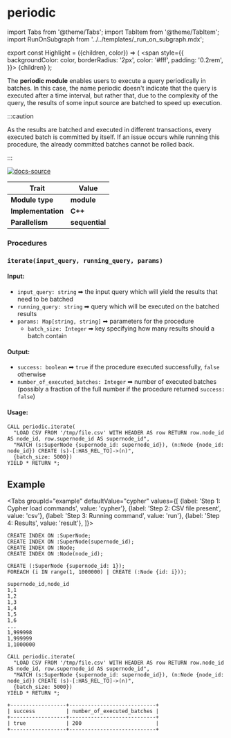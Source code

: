 # periodic

import Tabs from '@theme/Tabs';
import TabItem from '@theme/TabItem';
import RunOnSubgraph from '../../templates/_run_on_subgraph.mdx';

export const Highlight = ({children, color}) => (
<span
style={{
  backgroundColor: color,
  borderRadius: '2px',
  color: '#fff',
  padding: '0.2rem',
}}>
{children}
</span>
);

The **periodic module** enables users to execute a query periodically in
batches. In this case, the name periodic doesn't indicate that the query is
executed after a time interval, but rather that, due to the complexity of the
query, the results of some input source are batched to speed up execution.

:::caution

As the results are batched and executed in different transactions, every
executed batch is committed by itself. If an issue occurs while running this
procedure, the already committed batches cannot be rolled back.

:::

[![docs-source](https://img.shields.io/badge/source-graph_util-FB6E00?logo=github&style=for-the-badge)](https://github.com/memgraph/mage/blob/cpp/graph_util_module)

| Trait               | Value                                                                                                     |
| ------------------- | --------------------------------------------------------------------------------------------------------- |
| **Module type**     | <Highlight color="#FB6E00">**module**</Highlight>                                                         |
| **Implementation**  | <Highlight color="#FB6E00">**C++**</Highlight>                                                           |
| **Parallelism**     | <Highlight color="#FB6E00">**sequential**</Highlight>                                                   |

### Procedures

### `iterate(input_query, running_query, params)`

#### Input:

- `input_query: string` ➡ the input query which will yield the results that need to be batched
- `running_query: string` ➡ query which will be executed on the batched results
- `params: Map[string, string]` ➡ parameters for the procedure
  - `batch_size: Integer` ➡ key specifying how many results should a batch contain


#### Output:

- `success: boolean` ➡ `true` if the procedure executed successfully, `false` otherwise
- `number_of_executed_batches: Integer` ➡ number of executed batches (possibly a fraction of the full number if the procedure returned `success: false`)

#### Usage:

```cypher
CALL periodic.iterate(
  "LOAD CSV FROM '/tmp/file.csv' WITH HEADER AS row RETURN row.node_id AS node_id, row.supernode_id AS supernode_id", 
  "MATCH (s:SuperNode {supernode_id: supernode_id}), (n:Node {node_id: node_id}) CREATE (s)-[:HAS_REL_TO]->(n)", 
  {batch_size: 5000}) 
YIELD * RETURN *;
```

## Example

<Tabs
groupId="example"
defaultValue="cypher"
values={[
{label: 'Step 1: Cypher load commands', value: 'cypher'},
{label: 'Step 2: CSV file present', value: 'csv'},
{label: 'Step 3: Running command', value: 'run'},
{label: 'Step 4: Results', value: 'result'},
]}>

<TabItem value="cypher">

```cypher
CREATE INDEX ON :SuperNode;
CREATE INDEX ON :SuperNode(supernode_id);
CREATE INDEX ON :Node;
CREATE INDEX ON :Node(node_id);

CREATE (:SuperNode {supernode_id: 1});
FOREACH (i IN range(1, 1000000) | CREATE (:Node {id: i}));
```

  </TabItem>
<TabItem value="csv">

```cypher
supernode_id,node_id
1,1
1,2
1,3
1,4
1,5
1,6
...
1,999998  
1,999999
1,1000000
```

  </TabItem>
  <TabItem value="run">

```cypher
CALL periodic.iterate(
  "LOAD CSV FROM '/tmp/file.csv' WITH HEADER AS row RETURN row.node_id AS node_id, row.supernode_id AS supernode_id", 
  "MATCH (s:SuperNode {supernode_id: supernode_id}), (n:Node {node_id: node_id}) CREATE (s)-[:HAS_REL_TO]->(n)", 
  {batch_size: 5000}) 
YIELD * RETURN *;
```

  </TabItem>
  <TabItem value="result">

```plaintext
+------------------+----------------------------+
| success          | number_of_executed_batches |
+------------------+----------------------------+
| true             | 200                        |
+------------------+----------------------------+

```

  </TabItem>
</Tabs>

